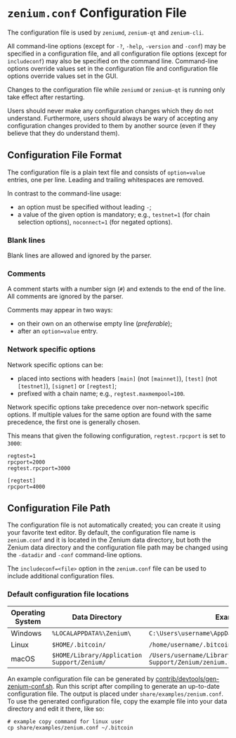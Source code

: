 # `zenium.conf` Configuration File

The configuration file is used by `zeniumd`, `zenium-qt` and `zenium-cli`.

All command-line options (except for `-?`, `-help`, `-version` and `-conf`) may be specified in a configuration file, and all configuration file options (except for `includeconf`) may also be specified on the command line. Command-line options override values set in the configuration file and configuration file options override values set in the GUI.

Changes to the configuration file while `zeniumd` or `zenium-qt` is running only take effect after restarting.

Users should never make any configuration changes which they do not understand. Furthermore, users should always be wary of accepting any configuration changes provided to them by another source (even if they believe that they do understand them).

## Configuration File Format

The configuration file is a plain text file and consists of `option=value` entries, one per line. Leading and trailing whitespaces are removed.

In contrast to the command-line usage:
- an option must be specified without leading `-`;
- a value of the given option is mandatory; e.g., `testnet=1` (for chain selection options), `noconnect=1` (for negated options).

### Blank lines

Blank lines are allowed and ignored by the parser.

### Comments

A comment starts with a number sign (`#`) and extends to the end of the line. All comments are ignored by the parser.

Comments may appear in two ways:
- on their own on an otherwise empty line (_preferable_);
- after an `option=value` entry.

### Network specific options

Network specific options can be:
- placed into sections with headers `[main]` (not `[mainnet]`), `[test]` (not `[testnet]`), `[signet]` or `[regtest]`;
- prefixed with a chain name; e.g., `regtest.maxmempool=100`.

Network specific options take precedence over non-network specific options.
If multiple values for the same option are found with the same precedence, the
first one is generally chosen.

This means that given the following configuration, `regtest.rpcport` is set to `3000`:

```
regtest=1
rpcport=2000
regtest.rpcport=3000

[regtest]
rpcport=4000
```

## Configuration File Path

The configuration file is not automatically created; you can create it using your favorite text editor. By default, the configuration file name is `zenium.conf` and it is located in the Zenium data directory, but both the Zenium data directory and the configuration file path may be changed using the `-datadir` and `-conf` command-line options.

The `includeconf=<file>` option in the `zenium.conf` file can be used to include additional configuration files.

### Default configuration file locations

Operating System | Data Directory | Example Path
-- | -- | --
Windows | `%LOCALAPPDATA%\Zenium\` | `C:\Users\username\AppData\Local\Zenium\zenium.conf`
Linux | `$HOME/.bitcoin/` | `/home/username/.bitcoin/zenium.conf`
macOS | `$HOME/Library/Application Support/Zenium/` | `/Users/username/Library/Application Support/Zenium/zenium.conf`

An example configuration file can be generated by [contrib/devtools/gen-zenium-conf.sh](../contrib/devtools/gen-zenium-conf.sh).
Run this script after compiling to generate an up-to-date configuration file.
The output is placed under `share/examples/zenium.conf`.
To use the generated configuration file, copy the example file into your data directory and edit it there, like so:

```
# example copy command for linux user
cp share/examples/zenium.conf ~/.bitcoin
```
